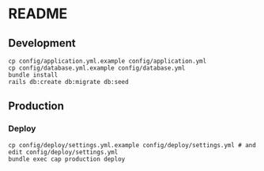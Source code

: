 # README

## Development
```
cp config/application.yml.example config/application.yml
cp config/database.yml.example config/database.yml
bundle install
rails db:create db:migrate db:seed
```

## Production
### Deploy
```
cp config/deploy/settings.yml.example config/deploy/settings.yml # and edit config/deploy/settings.yml
bundle exec cap production deploy
```


